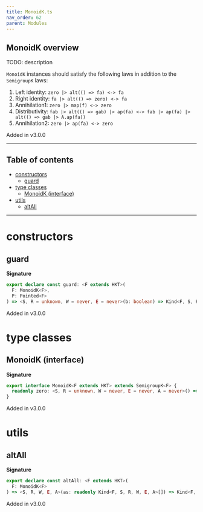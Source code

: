 ```yaml
---
title: MonoidK.ts
nav_order: 62
parent: Modules
---
```


## MonoidK overview

TODO: description

`MonoidK` instances should satisfy the following laws in addition to the `SemigroupK` laws:

1. Left identity: `zero |> alt(() => fa) <-> fa`
2. Right identity: `fa |> alt(() => zero) <-> fa`
3. Annihilation1: `zero |> map(f) <-> zero`
4. Distributivity: `fab |> alt(() => gab) |> ap(fa) <-> fab |> ap(fa) |> alt(() => gab |> A.ap(fa))`
5. Annihilation2: `zero |> ap(fa) <-> zero`

Added in v3.0.0

---

<h2 class="text-delta">Table of contents</h2>

- [constructors](#constructors)
  - [guard](#guard)
- [type classes](#type-classes)
  - [MonoidK (interface)](#monoidk-interface)
- [utils](#utils)
  - [altAll](#altall)

---

# constructors

## guard

**Signature**

```ts
export declare const guard: <F extends HKT>(
  F: MonoidK<F>,
  P: Pointed<F>
) => <S, R = unknown, W = never, E = never>(b: boolean) => Kind<F, S, R, W, E, void>
```

Added in v3.0.0

# type classes

## MonoidK (interface)

**Signature**

```ts
export interface MonoidK<F extends HKT> extends SemigroupK<F> {
  readonly zero: <S, R = unknown, W = never, E = never, A = never>() => Kind<F, S, R, W, E, A>
}
```

Added in v3.0.0

# utils

## altAll

**Signature**

```ts
export declare const altAll: <F extends HKT>(
  F: MonoidK<F>
) => <S, R, W, E, A>(as: readonly Kind<F, S, R, W, E, A>[]) => Kind<F, S, R, W, E, A>
```

Added in v3.0.0
